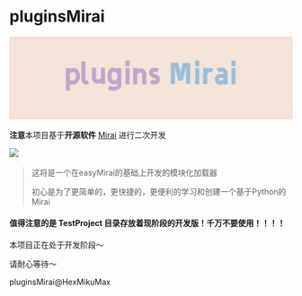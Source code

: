 # pluginsMirai

![](./Docs/res/image/title.png)

**注意**本项目基于**开源软件** [Mirai](https://github.com/mamoe/mirai) 进行二次开发

[![](https://img.shields.io/badge/blog-@Sfnco-ff69b4.svg)](https://sfnco.com.cn)

> 这将是一个在easyMirai的基础上开发的模块化加载器
> 
> 初心是为了更简单的，更快捷的，更便利的学习和创建一个基于Python的Mirai


#### 值得注意的是 TestProject 目录存放着现阶段的开发版！千万不要使用！！！！

本项目正在处于开发阶段～

请耐心等待～

pluginsMirai@HexMikuMax